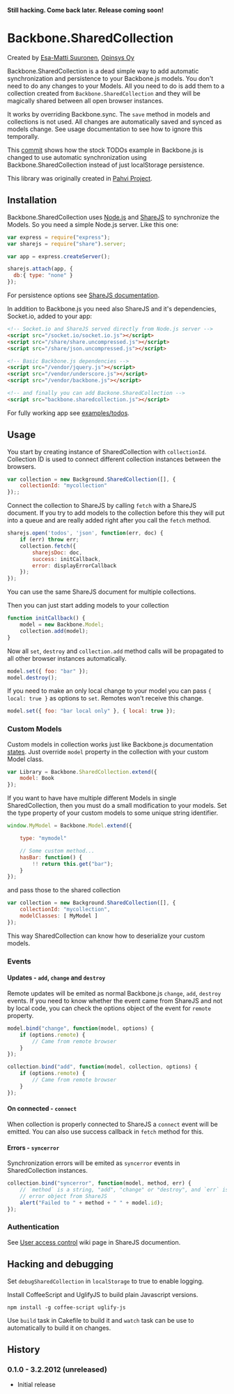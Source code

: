 **Still hacking. Come back later. Release coming soon!**

# Backbone.SharedCollection

Created by [Esa-Matti Suuronen](http://esa-matti.suuronen.org/), [Opinsys Oy](http://opinsys.fi/)

Backbone.SharedCollection is a dead simple way to add automatic synchronization
and persistence to your Backbone.js models. You don't need to do any changes to
your Models. All you need to do is add them to a collection created from
`Backbone.SharedCollection` and they will be magically shared between all open
browser instances.

It works by overriding Backbone.sync. The `save` method in models and
collections is not used. All changes are automatically saved and synced as
models change. See usage documentation to see how to ignore this temporally.


This [commit](https://github.com/opinsys/backbone.sharedcollection/commit/422c54c154d19f8527840334fa868f55cac33ca6)
shows how the stock TODOs example in Backbone.js is changed to use automatic
synchronization using Backbone.SharedCollection instead of just localStorage
persistence.

This library was originally created in [Pahvi Project](https://github.com/opinsys/pahvi).

## Installation

Backbone.SharedCollection uses [Node.js][] and [ShareJS][] to synchronize the
Models. So you need a simple Node.js server. Like this one:


```javascript
var express = require("express");
var sharejs = require("share").server;

var app = express.createServer();

sharejs.attach(app, {
  db:{ type: "none" }
});
```

For persistence options see [ShareJS documentation](https://github.com/josephg/ShareJS).

In addition to Backbone.js you need also ShareJS and it's
dependencies, Socket.io, added to your app:

```html
<!-- Socket.io and ShareJS served directly from Node.js server -->
<script src="/socket.io/socket.io.js"></script>
<script src="/share/share.uncompressed.js"></script>
<script src="/share/json.uncompressed.js"></script>

<!-- Basic Backbone.js dependencies -->
<script src="/vendor/jquery.js"></script>
<script src="/vendor/underscore.js"></script>
<script src="/vendor/backbone.js"></script>

<!-- and finally you can add Backone.SharedCollection -->
<script src="backbone.sharedcollection.js"></script>
```

For fully working app see
[examples/todos](https://github.com/opinsys/backbone.sharedcollection/tree/master/examples/todos).

## Usage

You start by creating instance of SharedCollection with `collectionId`.
Collection ID is used to connect different collection instances between the
browsers.

```javascript
var collection = new Background.SharedCollection([], {
    collectionId: "mycollection"
});;
```


Connect the collection to ShareJS by calling `fetch` with a ShareJS document.
If you try to add models to the collection before this they will put into a
queue and are really added right after you call the `fetch` method.


```javascript
sharejs.open('todos', 'json', function(err, doc) {
    if (err) throw err;
    collection.fetch({
        sharejsDoc: doc,
        success: initCallback,
        error: displayErrorCallback
    });
});
```
You can use the same ShareJS document for multiple collections.

Then you can just start adding models to your collection

```javascript
function initCallback() {
    model = new Backbone.Model;
    collection.add(model);
}
```

Now all `set`, `destroy` and `collection.add` method calls will be propagated
to all other browser instances automatically.

```javascript
model.set({ foo: "bar" });
model.destroy();
```

If you need to make an only local change to your model you can pass `{ local:
true }` as options to `set`. Remotes won't receive this change.

```javascript
model.set({ foo: "bar local only" }, { local: true });
```

### Custom Models

Custom models in collection works just like Backbone.js documentation
[states](http://documentcloud.github.com/backbone/#Collection-model). Just
override `model` property in the collection with your custom Model class.

```javascript
var Library = Backbone.SharedCollection.extend({
    model: Book
});
```

If you want to have have multiple different Models in single SharedCollection,
then you must do a small modification to your models. Set the type property of
your custom models to some unique string identifier.

```javascript
window.MyModel = Backbone.Model.extend({

    type: "mymodel"

    // Some custom method...
    hasBar: function() {
        !! return this.get("bar");
    }
});

```

and pass those to the shared collection

```javascript
var collection = new Background.SharedCollection([], {
    collectionId: "mycollection",
    modelClasses: [ MyModel ]
});
```

This way SharedCollection can know how to deserialize your custom models.

### Events

#### Updates - `add`, `change` and `destroy`

Remote updates will be emited as normal Backbone.js `change`, `add`, `destroy`
events. If you need to know whether the event came from ShareJS and not by local
code, you can check the options object of the event for `remote` property.

```javascript
model.bind("change", function(model, options) {
    if (options.remote) {
        // Came from remote browser
    }
});

collection.bind("add", function(model, collection, options) {
    if (options.remote) {
        // Came from remote browser
    }
});
```

#### On connected - `connect`

When collection is properly connected to ShareJS a `connect` event will be
emitted. You can also use success callback in `fetch` method for this.

#### Errors - `syncerror`

Synchronization errors will be emited as `syncerror` events in SharedCollection instances.

```javascript
collection.bind("syncerror", function(model, method, err) {
    // `method` is a string, "add", "change" or "destroy", and `err` is the
    // error object from ShareJS
    alert("Failed to " + method + " " + model.id);
});
```


### Authentication

See [User access control](https://github.com/josephg/ShareJS/wiki/User-access-control)
wiki page in ShareJS documention.


## Hacking and debugging

Set `debugSharedCollection` in `localStorage` to true to enable logging.

Install CoffeeScript and UglifyJS to build plain Javascript versions.

    npm install -g coffee-script uglify-js

Use `build` task in Cakefile to build it and `watch` task can be use to
automatically to build it on changes.


## History

### 0.1.0 - 3.2.2012 (unreleased)

  * Initial release

[Node.js]: http://sharejs.org/
[ShareJS]: http://sharejs.org/


